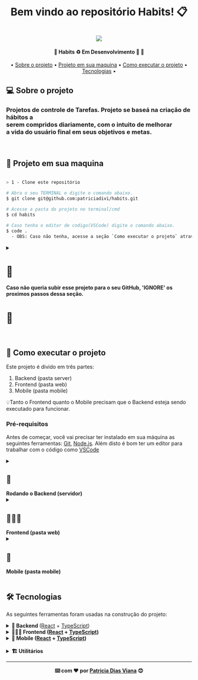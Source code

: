 <div align="center">
<h1 fontsize="80px">Bem vindo ao repositório Habits! 📋</h1>
  </br>
  <img src="https://gist.githubusercontent.com/patriciadivi/003fab0e7834070b1f225aae4645d776/raw/a3dacca628b16eb8207a60bceb3c9e8178c30cf6/habitsCompleted.svg" />
  
  <h4 align="center"> 
	🚧  Habits ♻️ Em Desenvolvimento 🚀 🚧
  </h4>
  <p align="center">
   • <a href="#-sobre-o-projeto">Sobre o projeto</a> •
   <a href="#-projeto-em-sua-maquina">Projeto em sua maquina</a> •
   <a href="#-como-executar-o-projeto">Como executar o projeto</a> •
   <a href="#-tecnologias">Tecnologias</a> •
  </p>
 
  
 <div align="left">

  ## 💻 Sobre o projeto
  <h3>
    Projetos de controle de Tarefas. Projeto se baseá na criação de hábitos a <br>serem compridos diariamente,
    com o intuito de melhorar<br> a vida do usuário final em seus objetivos e metas.
  </h3>
 
  </br>
  
  ## 🔗 Projeto em sua maquina
  ```Bash

  > 1 - Clone este repositório
    
  # Abra o seu TERMINAL e digite o comando abaixo.
  $ git clone git@github.com:patriciadivi/habits.git

  # Acesse a pasta do projeto no terminal/cmd
  $ cd habits

  # Caso tenha o editor de codigo(VSCode) digite o comando abaixo.
  $ code .
    - OBS: Caso não tenha, acesse a seção `Como executar o projeto` através do índice e realize o download.

  ```
  
<details align="left">
	<summary>
		<h1>🚨</h1><strong>Caso não queria subir esse projeto para o seu GitHub, 'IGNORE' os proximos passos dessa seção.</strong><h1>🚨</h1> 
	</summary>
	<br />
	
```Bash
> 2 - Criando uma Repositorio no seu GitHub
		# Abra seu GitHub
		- Crie um `novo repositório`.
```

<div align="center">
	<img src="https://user-images.githubusercontent.com/38478917/188983072-db5702fb-bb5d-4835-9338-d0a0bb981741.png"/>
</div>
<br />
	
```bash
	
> Defina um `nome` ao seu `repositório` e aperte o botão `crie o repositório`.
	
```

<br />

<div align="center">
	<img src="https://user-images.githubusercontent.com/38478917/188986397-3f3177d7-9d13-414b-9b2b-089c3719e771.png"/>
	<img src="https://user-images.githubusercontent.com/38478917/188987212-0ba26086-f06e-49a6-aaf9-0c7b1f9ed0c0.png"/>
</div>
<br />
	
```bash
> 3 - Vá até a aba do seu repositório criado

 # Encontre o campo abaixo, deixe a guia aberta pois, vamos usa-la no 'PASSO 5'.
```
	
<br />

<div align="center">
	<img src="https://user-images.githubusercontent.com/38478917/188980734-6f857914-9c4a-4597-80f4-e40a55171343.png"/>
</div>
<br />
	
```bash
> 4 - Adicione as mudanças ao _stage_ do Git e faça um `commit`

 # Voltei ao seu terminal.
 # Verifique que as mudanças ainda não estão no _stage_ digite o comando abaixo.
  # Exemplo:
   $ `git status` (devem aparecer listadas as novas alterações em vermelho)
 # Adicione o arquivo alterado, realizado no 'PASSO 3' ao stage do Git
   $ `git add .` (adicionando todas as mudanças - que estavam em vermelho - ao stage do Git)
   $ `git status` (devem aparecer listadas as novas alterações em verde)
 # Faça seus `commit`
  # Exemplo:
   $ `git commit -m "feat:  Iniciando novo projeto 🚀" `.
   $ `git status` (deve aparecer uma mensagem tipo nothing to commit )

> 5 - Adicione o projeto local ao seu repositório criado no `PASSO 2`.
	
 # Adicione o projeto local ao seu repositório criado no 'PASSO 3'.
  # Rode os comando abaixo, de acordo com a sua GUIA mostrada no 'PASSO 3'.
  # 1° comando. Exemplo:
   $ `git remote add origin git@github.com:patriciadivi/repositorioTeste.git`.
  # 2° comando. Exemplo:
   $ `git branch -M main`.
  # 3° comando. Exemplo:
   $ `git push -u origin main`.
	
` AGORA É SÓ ATUALIZAR A PÁGINA E SER FELIZ `😊🎉
	
```

<br />
	
</details>
  
  </br>
  
  ## 🚀 Como executar o projeto

  Este projeto é divido em três partes:
  1. Backend (pasta server) 
  2. Frontend (pasta web)
  3. Mobile (pasta mobile)

  💡Tanto o Frontend quanto o Mobile precisam que o Backend esteja sendo executado para funcionar.

  ### Pré-requisitos

  Antes de começar, você vai precisar ter instalado em sua máquina as seguintes ferramentas:
  [Git](https://git-scm.com), [Node.js](https://nodejs.org/en/). 
  Além disto é bom ter um editor para trabalhar com o código como [VSCode](https://code.visualstudio.com/)
  
  
  <details align="left">
    <summary><h2>🎲</h2> <strong>Rodando o Backend (servidor)</strong></summary>

  ```bash

  > 1 - Na raiz do projeto execute os comandos abaixo: 
   # Vá para a pasta server
    $ cd server

  > 2 - Instale as dependências
    $ npm install

  > 3 - Execute a aplicação em modo de desenvolvimento
    $ npm run dev

  # O servidor inciará na porta:3333 - acesse http://localhost:3333 

  ```

<a href="https://insomnia.rest/run/?label=Habits%20API&uri=https%3A%2F%2Fraw.githubusercontent.com%2Fpatriciadivi%2Fhabits%2Fmain%2Fserver%2FInsomniaAPI_habits.json" target="_blank">
  <img src="https://insomnia.rest/images/run.svg" alt="Run in Insomnia">
</a>
  </details>
  
 <details align="left">
    <summary><h2>👩🏻‍💻</h2> <strong>Frontend (pasta web)</strong></summary>

 ```bash

  > 1 - Na raiz do projeto execute os comandos abaixo: 
   # Vá para a pasta web
    $ cd web

  > 2 - Instale as dependências
    $ npm install

  > 3 - Execute a aplicação em modo de desenvolvimento
    $ npm run dev

  # O servidor web inciará na porta:5173 - acesse http://localhost:5173/

 ``` 
	
 </details>
  <details align="left">
    <summary><h2>📱</h2><strong> Mobile (pasta mobile)</strong></summary>
	
<div>
	<p>> Antes de começar, você vai precisar ter instalado em sua máquina a seguinte ferramenta:
		<a href="https://developer.android.com/studio">Android Studio</a></br>
		> Você precisará realizar a configuração do emulador Android Studio(esse passo só será realizado uma vez) acesso o link com todo o 
		<a href="https://react-native.rocketseat.dev/virtual-devices/android-emulator/">passo à passo</a>
	</p>

</div>
<br />


 ```bash

 > 1 - Na raiz do projeto execute os comandos abaixo: 
	# Vá para a pasta mobile
	 $ cd mobile

 > 2 - Instale as dependências
	 $ npm install

 > 3 - Execute a aplicação em modo de desenvolvimento
	 $ npx expo start
	 
 > 4 - No terminal aparecerá um menu com algumas opções, entre elas
  `Press a │ open Android`, como mostrada na imagem abaixo,
  digite o comando ele abrirá o emulador(android studio).
	 $ a
	 
 > 5 - Ainda nas opções do terminal, vamos localizar o seu `localhost`,
  pois iremos altera-lo no codigo, na `imagem` abaixo você pode 
	encontra-los com uma seta idicativa na cor `ROXA`
	# Exemplo:
	 `› Opening exp://192.168.11.5:19000 on Pixel_4_API_31`
	Vamos copiar apenas os numero antes dos dois pontos ` : `
	# Exemplo:
	 `192.168.11.5`
  
 > 6 - Agora iremos acessar o arquivo `axios.ts`, para alterar o `localhost`
   realizado no `PASSO 5` que está localizado `mobile\src\lib\axios.ts`,
	 caso queira acompanhar o caminho, a `imagem` abaixo repesenta o mesmo 
	 caminho descrito acima nas setas indicativas na cor ´VERDE´.
	 
 > 7 - Agora com o arquivo `axios.ts` aberto, vamos alterar os numeros do 
   `localhost` copiados no `PASSO 5`, localize a chave `baseURL` dentro do 
	 arquivo `axios.ts` e cole os numeros copiados.
	 # Exemplo:
	   `baseURL: http://`cole-aqui-os-numeros-copiados`:3333`
	 Caso queira localizar o local correto a `imagem` abaixo descreve através 
	 da seta indicativa na cor ´ROXA´, dentro do arquivo `axios.ts`.
	 Em seguida salve o arquivo, o emulador(androind studio) irá `recarregar o
	 app` automaticamente, ele deve ficar igual a `imagem` abaixo.
	 # OBS: Caso o `APP` não recarregue sozinho, realize o `PASSO 8`.
	 
 > 8 - Ainda nas opções do terminal podemos localiza a opção 
   `› Press r │ reload app`, ela realiza o `REFLASH` do APP, caso queira 
	 acompanhar, a `imagem` abaixo está repesentada na cor `LARANJA`.
	 Execute o comando abaixo.
	  $ r
 

 # O servidor web inciará na porta:19000 - acesse http://localhost:19000/

 ``` 
 
<div align="center">
	<img src="https://gist.githubusercontent.com/patriciadivi/e00d05a3eeed51a57112fcbabb3dfd0a/raw/9fbe03b9049ec4809dedc85e6bc702d791d9e261/exeMobile.svg"/>

</div>
 
	
</details>

</br>

  ## 🛠 Tecnologias
	
<p>As seguintes ferramentas foram usadas na construção do projeto:</p>
	
	
  <details>
   <summary>
		 <strong>🎲 Backend </strong>
		 (<a href="https://reactjs.org/docs/getting-started.html">React</a> +
		 <a href="https://www.typescriptlang.org/docs/">TypeScript</a>)
	</summary>
	</br>
		<ul>
		<li><a href="https://day.js.org/docs/en/installation/installation">Day.js</a></li>
		<li><a href="https://www.fastify.io/docs/latest/Guides/Getting-Started/">Fastify</a></li>
		<li><a href="https://mermaid.js.org/intro/">Mermaid</a></li>
		<li><a href="https://www.prisma.io/docs">Prisma ORM</a></li>
		<li><a href="https://www.sqlite.org/docs.html">SQLite</a></li>
		<li><a href="https://tsx-docs.vercel.app/configuration">TSX Docs</a></li>
		<li><a href="https://vee-validate.logaretm.com/v4/integrations/zod-schema-validation">Zod Schema</a></li>
		</ul>
  </details>
	
<details align="left">
    <summary><strong>👩🏻‍💻 <strong>Frontend</strong>
			(<a href="https://reactjs.org/docs/getting-started.html">React</a> +
		 	<a href="https://www.typescriptlang.org/docs/">TypeScript</a>)
		</summary>
		</br>
		<ul>
			<li><a href="https://github.com/postcss/autoprefixer">Autoprefixer</a></li>
			<li><a href="https://axios-http.com/docs/intro">Axios</a></li>
			<li><a href="https://openbase.com/js/clsx/documentation">Clsx</a></li>
			<li><a href="https://day.js.org/docs/en/installation/installation">Day.js</a></li>
			<li><a href="https://openbase.com/js/phosphor-react">Phosphor React</a></li>
			<li><a href="https://github.com/postcss/postcss#source-map-1">PostCSS</a></li>
			<li><a href="https://www.radix-ui.com/docs/primitives/overview/getting-started">Radix Ui</a></li>
			<li><a href="https://pt-br.reactjs.org/docs/react-dom.html">React DOM</a></li>
			<li><a href="https://tailwindcss.com/docs/installation">Tailwind CSS</a></li>
			<li><a href="https://vitejs.dev/guide/">Vite</a></li>
		</ul>
	</details>
	
 <details align="left">
   <summary><strong>📱 Mobile</strong>
	  (<a href="https://reactjs.org/docs/getting-started.html">React</a> +
		<a href="https://www.typescriptlang.org/docs/">TypeScript</a>)
	 </summary>
	 </br>
		<ul>
			<li><a href="https://axios-http.com/docs/intro">Axios</a></li>
			<li><a href="https://babeljs.io/docs/babel-core">Babel Core</a></li>
			<li><a href="https://openbase.com/js/clsx/documentation">Clsx</a></li>
			<li><a href="https://day.js.org/docs/en/installation/installation">Day.js</a></li>
			<li><a href="https://docs.expo.dev/">Expo</a></li>
			<li><a href="https://docs.expo.dev/guides/using-custom-fonts/">Expo Google Fonts</a></li>
			<li><a href="https://docs.expo.dev/versions/latest/sdk/status-bar/">Expo StatusBar</a></li>
			<li><a href="https://docs.expo.dev/guides/customizing-webpack/">Expo Webpack Config</a></li>
			<li><a href="https://www.nativewind.dev/quick-starts/expo">Nativewind</a></li>
			<li><a href="https://pt-br.reactjs.org/docs/react-dom.html">React DOM</a></li>
			<li><a href="https://reactnavigation.org/docs/getting-started/">React Navigation</a></li>
			<li><a href="https://reactnavigation.org/docs/stack-navigator/">React Navigation Stack </a></li>
			<li><a href="https://docs.expo.dev/versions/latest/sdk/safe-area-context/">React Native Safe Area Context</a></li>
			<li><a href="https://docs.expo.dev/versions/latest/sdk/screens/">React Native Screens</a></li>
			<li><a href="https://docs.expo.dev/versions/latest/sdk/svg/">React Native Svg</a></li>
			<li><a href="https://docs.expo.dev/versions/latest/sdk/webview/">React Native WebView</a></li>
			<li><a href="https://docs.expo.dev/versions/latest/sdk/reanimated/">React Native Reanimated</a></li>
			<li><a href="https://tailwindcss.com/docs/installation">Tailwind CSS</a></li>
			<li><a href="https://www.npmjs.com/package/@types/react">Types React</a></li>
			<li><a href="https://reactnavigation.org/docs/typescript/">Types React Native</a></li>
			<li><a href="https://github.com/kristerkari/react-native-svg-transformer">Types React Native Svg Transformer</a></li>
	
</ul>
 </details>
 </br>
 
<details align="left">
  <summary><strong>🏗️ <strong>Utilitários</strong></summary>
<ul>
<li>Commit: <a href="https://marketplace.visualstudio.com/items?itemName=vivaxy.vscode-conventional-commits">Conventional Commits</a></li>
<li>Editor: <a href="https://code.visualstudio.com/">Visual Studio Code</a></li>
<li>Extesões: <a href="https://marketplace.visualstudio.com/items?itemName=bradlc.vscode-tailwindcss">Tailwind CSS IntelliSense</a></li>
<li>Fontes: <a href="https://fonts.google.com/specimen/Inter?query=inter">Inter</a></li>
<li>Teste de API: <a href="https://insomnia.rest/">Insomnia</a></li>
<li>Protótipo: <a href="https://www.figma.com/community/file/1195326661124171197">Figma → Protótipo (Habits)</a></li>
</ul>

</details>
	
 </div>
   
  ---
  ⌨️ com ❤️ por [Patricia Dias Viana](https://github.com/patriciadivi) 😊
</div>
